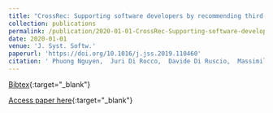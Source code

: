 ```yaml
---
title: "CrossRec: Supporting software developers by recommending third-party libraries"
collection: publications
permalink: /publication/2020-01-01-CrossRec-Supporting-software-developers-by-recommending-third-party-libraries
date: 2020-01-01
venue: 'J. Syst. Softw.'
paperurl: 'https://doi.org/10.1016/j.jss.2019.110460'
citation: ' Phuong Nguyen,  Juri Di Rocco,  Davide Di Ruscio,  Massimiliano Di Penta, &quot;CrossRec: Supporting software developers by recommending third-party libraries.&quot; J. Syst. Softw., 2020.'
---
```

[Bibtex](https://dblp.org/rec/journals/jss/NguyenRRP20.bib){:target="_blank"}

[Access paper here](https://doi.org/10.1016/j.jss.2019.110460){:target="_blank"}
